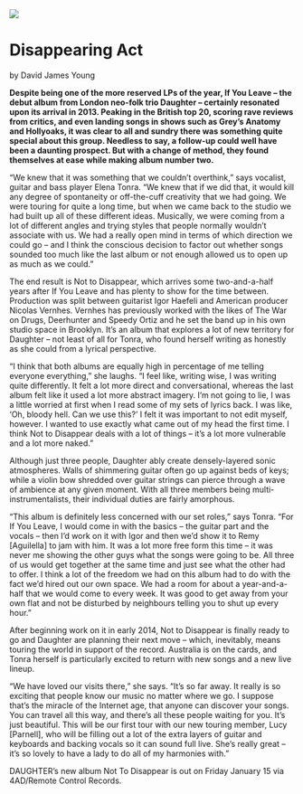 <img src="/Images/Francesca Jane Allen/Daughter-1-CreditFrancescaAllen.jpg">

# Disappearing Act

by David James Young

**Despite being one of the more reserved LPs of the year, If You Leave – the debut album from London neo-folk trio Daughter – certainly resonated upon its arrival in 2013. Peaking in the British top 20, scoring rave reviews from critics, and even landing songs in shows such as Grey’s Anatomy and Hollyoaks, it was clear to all and sundry there was something quite special about this group. Needless to say, a follow-up could well have been a daunting prospect. But with a change of method, they found themselves at ease while making album number two.**

“We knew that it was something that we couldn’t overthink,” says vocalist, guitar and bass player Elena Tonra. “We knew that if we did that, it would kill any degree of spontaneity or off-the-cuff creativity that we had going. We were touring for quite a long time, but when we came back to the studio we had built up all of these different ideas. Musically, we were coming from a lot of different angles and trying styles that people normally wouldn’t associate with us. We had a really open mind in terms of which direction we could go – and I think the conscious decision to factor out whether songs sounded too much like the last album or not enough allowed us to open up as much as we could.”

The end result is Not to Disappear, which arrives some two-and-a-half years after If You Leave and has plenty to show for the time between. Production was split between guitarist Igor Haefeli and American producer Nicolas Vernhes. Vernhes has previously worked with the likes of The War on Drugs, Deerhunter and Speedy Ortiz and he set the band up in his own studio space in Brooklyn. It’s an album that explores a lot of new territory for Daughter – not least of all for Tonra, who found herself writing as honestly as she could from a lyrical perspective.

“I think that both albums are equally high in percentage of me telling everyone everything,” she laughs. “I feel like, writing wise, I was writing quite differently. It felt a lot more direct and conversational, whereas the last album felt like it used a lot more abstract imagery. I’m not going to lie, I was a little worried at first when I read some of my sets of lyrics back. I was like, ‘Oh, bloody hell. Can we use this?’ I felt it was important to not edit myself, however. I wanted to use exactly what came out of my head the first time. I think Not to Disappear deals with a lot of things – it’s a lot more vulnerable and a lot more naked.”

Although just three people, Daughter ably create densely-layered sonic atmospheres. Walls of shimmering guitar often go up against beds of keys; while a violin bow shredded over guitar strings can pierce through a wave of ambience at any given moment. With all three members being multi-instrumentalists, their individual duties are fairly amorphous.

“This album is definitely less concerned with our set roles,” says Tonra. “For If You Leave, I would come in with the basics – the guitar part and the vocals – then I’d work on it with Igor and then we’d show it to Remy [Aguilella] to jam with him. It was a lot more free form this time – it was never me showing the other guys what the songs were going to be. All three of us would get together at the same time and just see what the other had to offer. I think a lot of the freedom we had on this album had to do with the fact we’d hired out our own space. We had a room for about a year-and-a-half that we would come to every week. It was good to get away from your own flat and not be disturbed by neighbours telling you to shut up every hour.”

After beginning work on it in early 2014, Not to Disappear is finally ready to go and Daughter are planning their next move – which, inevitably, means touring the world in support of the record. Australia is on the cards, and Tonra herself is particularly excited to return with new songs and a new live lineup.

“We have loved our visits there,” she says. “It’s so far away. It really is so exciting that people know our music no matter where we go. I suppose that’s the miracle of the Internet age, that anyone can discover your songs. You can travel all this way, and there’s all these people waiting for you. It’s just beautiful. This will be our first tour with our new touring member, Lucy [Parnell], who will be filling out a lot of the extra layers of guitar and keyboards and backing vocals so it can sound full live. She’s really great – it’s so lovely to have a lady to do all of my harmonies with.”

DAUGHTER’s new album Not To Disappear is out on Friday January 15 via 4AD/Remote Control Records.
